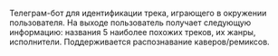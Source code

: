 Телеграм-бот для идентификации трека, играющего в окружении пользователя.  На выходе пользователь получает следующую информацию: названия 5 наиболее похожих треков, их жанры, исполнители. Поддерживается распознавание каверов/ремиксов.   
